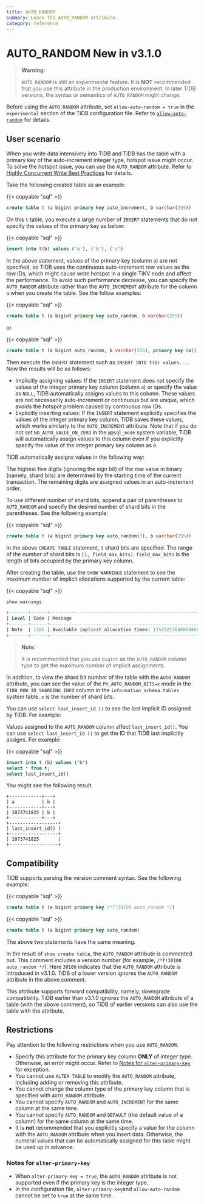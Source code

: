 ```yaml
---
title: AUTO_RANDOM
summary: Learn the AUTO_RANDOM attribute.
category: reference
---
```


# AUTO_RANDOM <span class="version-mark">New in v3.1.0</span>

> **Warning:**
>
> `AUTO_RANDOM` is still an experimental feature. It is **NOT** recommended that you use this attribute in the production environment. In later TiDB versions, the syntax or semantics of `AUTO_RANDOM` might change.

Before using the `AUTO_RANDOM` attribute, set `allow-auto-random = true` in the `experimental` section of the TiDB configuration file. Refer to [`allow-auto-random`](/reference/configuration/tidb-server/configuration-file.md#allow-auto-random) for details.

## User scenario

When you write data intensively into TiDB and TiDB has the table with a primary key of the auto-increment integer type, hotspot issue might occur. To solve the hotspot issue, you can use the `AUTO_RANDOM` attribute. Refer to [Highly Concurrent Write Best Practices](/reference/best-practices/high-concurrency.md#complex-hotspot-problems) for details.

Take the following created table as an example:

{{< copyable "sql" >}}

```sql
create table t (a bigint primary key auto_increment, b varchar(255))
```

On this `t` table, you execute a large number of `INSERT` statements that do not specify the values of the primary key as below:

{{< copyable "sql" >}}

```sql
insert into t(b) values ('a'), ('b'), ('c')
```

In the above statement, values of the primary key (column `a`) are not specified, so TiDB uses the continuous auto-increment row values as the row IDs, which might cause write hotspot in a single TiKV node and affect the performance. To avoid such performance decrease, you can specify the `AUTO_RANDOM` attribute rather than the `AUTO_INCREMENT` attribute for the column `a` when you create the table. See the follow examples:

{{< copyable "sql" >}}

```sql
create table t (a bigint primary key auto_random, b varchar(255))
```

or

{{< copyable "sql" >}}

```sql
create table t (a bigint auto_random, b varchar(255), primary key (a))
```

Then execute the `INSERT` statement such as `INSERT INTO t(b) values...`. Now the results will be as follows:

+ Implicitly assigning values: If the `INSERT` statement does not specify the values of the integer primary key column (column `a`) or specify the value as `NULL`, TiDB automatically assigns values to this column. These values are not necessarily auto-increment or continuous but are unique, which avoids the hotspot problem caused by continuous row IDs.
+ Explicitly inserting values: If the `INSERT` statement explicitly specifies the values of the integer primary key column, TiDB saves these values, which works similarly to the `AUTO_INCREMENT` attribute. Note that if you do not set `NO_AUTO_VALUE_ON_ZERO` in the `@@sql_mode` system variable, TiDB will automatically assign values to this column even if you explicitly specify the value of the integer primary key column as `0`.

TiDB automatically assigns values in the following way:

The highest five digits (ignoring the sign bit) of the row value in binary (namely, shard bits) are determined by the starting time of the current transaction. The remaining digits are assigned values in an auto-increment order.

To use different number of shard bits, append a pair of parentheses to `AUTO_RANDOM` and specify the desired number of shard bits in the parentheses. See the following example:

{{< copyable "sql" >}}

```sql
create table t (a bigint primary key auto_random(3), b varchar(255))
```

In the above `CREATE TABLE` statement, `3` shard bits are specified. The range of the number of shard bits is `[1, field_max_bits)`. `field_max_bits` is the length of bits occupied by the primary key column.

After creating the table, use the `SHOW WARNINGS` statement to see the maximum number of implicit allocations supported by the current table:

{{< copyable "sql" >}}

```sql
show warnings
```

```sql
+-------+------+----------------------------------------------------------+
| Level | Code | Message                                                  |
+-------+------+----------------------------------------------------------+
| Note  | 1105 | Available implicit allocation times: 1152921504606846976 |
+-------+------+----------------------------------------------------------+
```

> **Note:**
>
> It is recommended that you use `bigint` as the `AUTO_RANDOM` column type to get the maximum number of implicit assignments.

In addition, to view the shard bit number of the table with the `AUTO_RANDOM` attribute, you can see the value of the `PK_AUTO_RANDOM_BITS=x` mode in the `TIDB_ROW_ID_SHARDING_INFO` column in the `information_schema.tables` system table. `x` is the number of shard bits.

You can use `select last_insert_id ()` to see the last implicit ID assigned by TiDB. For example:

Values assigned to the `AUTO_RANDOM` column affect `last_insert_id()`. You can use `select last_insert_id ()` to get the ID that TiDB last implicitly assigns. For example:

{{< copyable "sql" >}}

```sql
insert into t (b) values ("b")
select * from t;
select last_insert_id()
```

You might see the following result:

```
+------------+---+
| a          | b |
+------------+---+
| 1073741825 | b |
+------------+---+
+------------------+
| last_insert_id() |
+------------------+
| 1073741825       |
+------------------+
```

## Compatibility

TiDB supports parsing the version comment syntax. See the following example:

{{< copyable "sql" >}}

```sql
create table t (a bigint primary key /*T!30100 auto_random */)
```

{{< copyable "sql" >}}

```sql
create table t (a bigint primary key auto_random)
```

The above two statements have the same meaning.

In the result of `show create table`, the `AUTO_RANDOM` attribute is commented out. This comment includes a version number (for example, `/*T!30100 auto_random */`). Here `30100` indicates that the `AUTO_RANDOM` attribute is introduced in v3.1.0. TiDB of a lower version ignores the `AUTO_RANDOM` attribute in the above comment.

This attribute supports forward compatibility, namely, downgrade compatibility. TiDB earlier than v3.1.0 ignores the `AUTO_RANDOM` attribute of a table (with the above comment), so TiDB of earlier versions can also use the table with the attribute.

## Restrictions

Pay attention to the following restrictions when you use `AUTO_RANDOM`:

- Specify this attribute for the primary key column **ONLY** of integer type. Otherwise, an error might occur. Refer to [Notes for `alter-primary-key`](#notes-for-alter-primary-key) for exception.
- You cannot use `ALTER TABLE` to modify the `AUTO_RANDOM` attribute, including adding or removing this attribute.
- You cannot change the column type of the primary key column that is specified with `AUTO_RANDOM` attribute.
- You cannot specify `AUTO_RANDOM` and `AUTO_INCREMENT` for the same column at the same time.
- You cannot specify `AUTO_RANDOM` and `DEFAULT` (the default value of a column) for the same column at the same time.
- It is **not** recommended that you explicitly specify a value for the column with the `AUTO_RANDOM` attribute when you insert data. Otherwise, the numeral values that can be automatically assigned for this table might be used up in advance.

### Notes for `alter-primary-key`

- When `alter-primary-key = true`, the `AUTO_RANDOM` attribute is not supported even if the primary key is the integer type.
- In the configuration file, `alter-primary-key`and `allow-auto-random` cannot be set to `true` at the same time.
